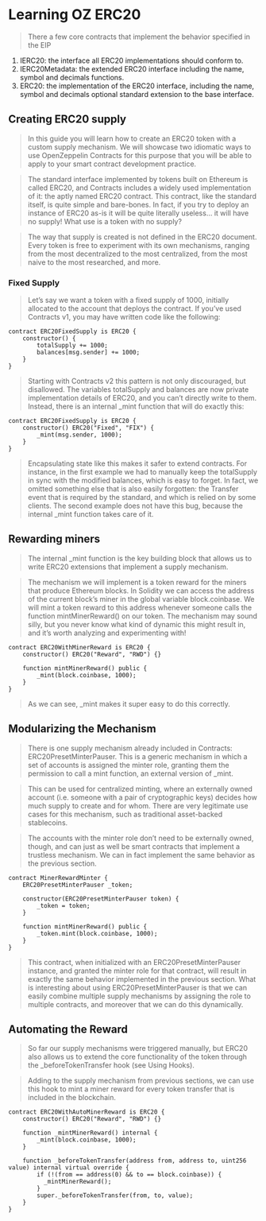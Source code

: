 # Learning OZ ERC20

> There a few core contracts that implement the behavior specified in the EIP

1. IERC20: the interface all ERC20 implementations should conform to.
1. IERC20Metadata: the extended ERC20 interface including the name, symbol and decimals functions.
1. ERC20: the implementation of the ERC20 interface, including the name, symbol and decimals optional standard extension to the base interface.

## Creating ERC20 supply

> In this guide you will learn how to create an ERC20 token with a custom supply mechanism. We will showcase two idiomatic ways to use OpenZeppelin Contracts for this purpose that you will be able to apply to your smart contract development practice.

> The standard interface implemented by tokens built on Ethereum is called ERC20, and Contracts includes a widely used implementation of it: the aptly named ERC20 contract. This contract, like the standard itself, is quite simple and bare-bones. In fact, if you try to deploy an instance of ERC20 as-is it will be quite literally useless…​ it will have no supply! What use is a token with no supply?

> The way that supply is created is not defined in the ERC20 document. Every token is free to experiment with its own mechanisms, ranging from the most decentralized to the most centralized, from the most naive to the most researched, and more.

### Fixed Supply

> Let’s say we want a token with a fixed supply of 1000, initially allocated to the account that deploys the contract. If you’ve used Contracts v1, you may have written code like the following:

```solidity
contract ERC20FixedSupply is ERC20 {
    constructor() {
        totalSupply += 1000;
        balances[msg.sender] += 1000;
    }
}
```

> Starting with Contracts v2 this pattern is not only discouraged, but disallowed. The variables totalSupply and balances are now private implementation details of ERC20, and you can’t directly write to them. Instead, there is an internal \_mint function that will do exactly this:

```solidity
contract ERC20FixedSupply is ERC20 {
    constructor() ERC20("Fixed", "FIX") {
        _mint(msg.sender, 1000);
    }
}
```

> Encapsulating state like this makes it safer to extend contracts. For instance, in the first example we had to manually keep the totalSupply in sync with the modified balances, which is easy to forget. In fact, we omitted something else that is also easily forgotten: the Transfer event that is required by the standard, and which is relied on by some clients. The second example does not have this bug, because the internal \_mint function takes care of it.

## Rewarding miners

> The internal \_mint function is the key building block that allows us to write ERC20 extensions that implement a supply mechanism.

> The mechanism we will implement is a token reward for the miners that produce Ethereum blocks. In Solidity we can access the address of the current block’s miner in the global variable block.coinbase. We will mint a token reward to this address whenever someone calls the function mintMinerReward() on our token. The mechanism may sound silly, but you never know what kind of dynamic this might result in, and it’s worth analyzing and experimenting with!

```solidity
contract ERC20WithMinerReward is ERC20 {
    constructor() ERC20("Reward", "RWD") {}

    function mintMinerReward() public {
        _mint(block.coinbase, 1000);
    }
}
```

> As we can see, \_mint makes it super easy to do this correctly.

## Modularizing the Mechanism

> There is one supply mechanism already included in Contracts: ERC20PresetMinterPauser. This is a generic mechanism in which a set of accounts is assigned the minter role, granting them the permission to call a mint function, an external version of \_mint.

> This can be used for centralized minting, where an externally owned account (i.e. someone with a pair of cryptographic keys) decides how much supply to create and for whom. There are very legitimate use cases for this mechanism, such as traditional asset-backed stablecoins.

> The accounts with the minter role don’t need to be externally owned, though, and can just as well be smart contracts that implement a trustless mechanism. We can in fact implement the same behavior as the previous section.

```solidity
contract MinerRewardMinter {
    ERC20PresetMinterPauser _token;

    constructor(ERC20PresetMinterPauser token) {
        _token = token;
    }

    function mintMinerReward() public {
        _token.mint(block.coinbase, 1000);
    }
}
```

> This contract, when initialized with an ERC20PresetMinterPauser instance, and granted the minter role for that contract, will result in exactly the same behavior implemented in the previous section. What is interesting about using ERC20PresetMinterPauser is that we can easily combine multiple supply mechanisms by assigning the role to multiple contracts, and moreover that we can do this dynamically.

## Automating the Reward

> So far our supply mechanisms were triggered manually, but ERC20 also allows us to extend the core functionality of the token through the \_beforeTokenTransfer hook (see Using Hooks).

> Adding to the supply mechanism from previous sections, we can use this hook to mint a miner reward for every token transfer that is included in the blockchain.

```solidity
contract ERC20WithAutoMinerReward is ERC20 {
    constructor() ERC20("Reward", "RWD") {}

    function _mintMinerReward() internal {
        _mint(block.coinbase, 1000);
    }

    function _beforeTokenTransfer(address from, address to, uint256 value) internal virtual override {
        if (!(from == address(0) && to == block.coinbase)) {
          _mintMinerReward();
        }
        super._beforeTokenTransfer(from, to, value);
    }
}
```